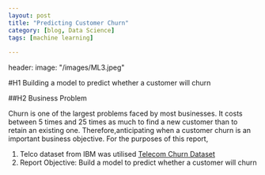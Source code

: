 ```yaml
---
layout: post
title: "Predicting Customer Churn"
category: [blog, Data Science]
tags: [machine learning]
 
---
```


header:
   image: "/images/ML3.jpeg"

   
#H1 Building a model to predict whether a customer will churn

##H2 Business Problem

Churn is one of the largest problems faced by most businesses. It costs between 5 times and 25 times as much to find a new customer than to retain an existing one. Therefore,anticipating when a customer churn is an important business objective. For the purposes of this report,

1. Telco dataset from IBM was utilised [Telecom Churn Dataset](https://www.ibm.com/communities/analytics/watson-analytics-blog/guide-to-sample-datasets/)
2. Report Objective: Build a model to predict whether a customer will churn

